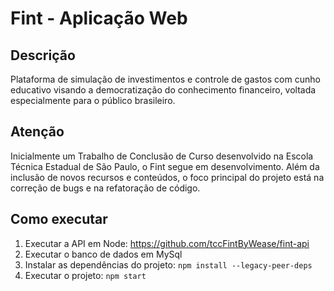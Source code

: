 # Fint - Aplicação Web

## Descrição

Plataforma de simulação de investimentos e controle de gastos com cunho educativo visando a democratização do conhecimento financeiro, voltada especialmente para o público brasileiro.

## Atenção

Inicialmente um Trabalho de Conclusão de Curso desenvolvido na Escola Técnica Estadual de São Paulo, o Fint segue em desenvolvimento. Além da inclusão de novos recursos e conteúdos, o foco principal do projeto está na correção de bugs e na refatoração de código.

## Como executar

1. Executar a API em Node: https://github.com/tccFintByWease/fint-api
2. Executar o banco de dados em MySql
2. Instalar as dependências do projeto: ```npm install --legacy-peer-deps```
3. Executar o projeto: ```npm start```
